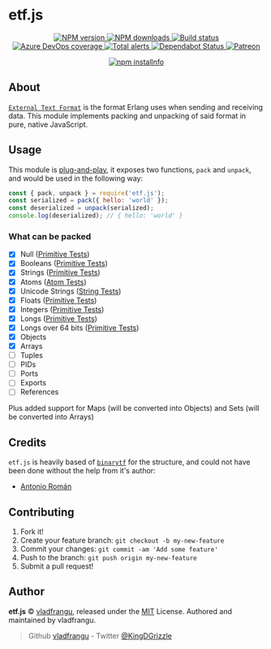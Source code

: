 # etf.js

<!-- markdownlint-disable MD033 -->
<div align="center">
  <p>
    <a href="https://www.npmjs.com/package/etf.js">
      <img src="https://img.shields.io/npm/v/etf.js.svg?maxAge=3600" alt="NPM version" />
    </a>
    <a href="https://www.npmjs.com/package/etf.js">
      <img src="https://img.shields.io/npm/dt/etf.js.svg?maxAge=3600" alt="NPM downloads" />
    </a>
    <a href="https://dev.azure.com/vladfrangu/Public/_build/latest?definitionId=7&branchName=master">
      <img src="https://dev.azure.com/vladfrangu/Public/_apis/build/status/vladfrangu.etf.js?branchName=master" alt="Build status" />
    </a>
    <a href="https://dev.azure.com/vladfrangu/Public/_build/latest?definitionId=7&branchName=master">
      <img src="https://img.shields.io/azure-devops/coverage/vladfrangu/Public/1/master.svg" alt="Azure DevOps coverage">
    </a>
    <a href="https://lgtm.com/projects/g/vladfrangu/etf.js/alerts/">
      <img src="https://img.shields.io/lgtm/alerts/g/vladfrangu/etf.js.svg?logo=lgtm&logoWidth=18" alt="Total alerts">
    </a>
    <a href="https://dependabot.com">
      <img src="https://api.dependabot.com/badges/status?host=github&repo=vladfrangu/etf.js" alt="Dependabot Status">
    </a>
    <a href="https://www.patreon.com/kingdgrizzle">
      <img src="https://img.shields.io/badge/donate-patreon-F96854.svg" alt="Patreon" />
    </a>
  </p>
  <p>
    <a href="https://nodei.co/npm/etf.js/"><img src="https://nodei.co/npm/etf.js.png?downloads=true&stars=true" alt="npm installnfo" /></a>
  </p>
</div>
<!-- markdownlint-enable MD033 -->

## About

[`External Text Format`][etf] is the format Erlang uses when sending and receiving data. This module implements packing and unpacking of said format in pure, native JavaScript.

## Usage

This module is [plug-and-play](https://en.wikipedia.org/wiki/Plug_and_play), it exposes two functions, `pack` and `unpack`, and would be used in the following way:

```javascript
const { pack, unpack } = require('etf.js');
const serialized = pack({ hello: 'world' });
const deserialized = unpack(serialized);
console.log(deserialized); // { hello: 'world' }
```

### What can be packed

- [x] Null ([Primitive Tests](https://github.com/vladfrangu/etf.js/blob/master/src/test/primitives.ts))
- [x] Booleans ([Primitive Tests](https://github.com/vladfrangu/etf.js/blob/master/src/test/primitives.ts))
- [x] Strings ([Primitive Tests](https://github.com/vladfrangu/etf.js/blob/master/src/test/primitives.ts))
- [x] Atoms ([Atom Tests](https://github.com/vladfrangu/etf.js/blob/master/src/test/atoms.ts))
- [x] Unicode Strings ([String Tests](https://github.com/vladfrangu/etf.js/blob/master/src/test/strings.ts))
- [x] Floats ([Primitive Tests](https://github.com/vladfrangu/etf.js/blob/master/src/test/primitives.ts))
- [x] Integers ([Primitive Tests](https://github.com/vladfrangu/etf.js/blob/master/src/test/primitives.ts))
- [x] Longs ([Primitive Tests](https://github.com/vladfrangu/etf.js/blob/master/src/test/primitives.ts))
- [x] Longs over 64 bits ([Primitive Tests](https://github.com/vladfrangu/etf.js/blob/master/src/test/primitives.ts))
- [x] Objects
- [x] Arrays
- [ ] Tuples
- [ ] PIDs
- [ ] Ports
- [ ] Exports
- [ ] References

Plus added support for Maps (will be converted into Objects) and Sets (will be converted into Arrays)

## Credits

`etf.js` is heavily based of [`binarytf`][binarytf] for the structure, and could not have been done without the help from it's author:

- [Antonio Román](https://github.com/kyranet)

## Contributing

1. Fork it!
1. Create your feature branch: `git checkout -b my-new-feature`
1. Commit your changes: `git commit -am 'Add some feature'`
1. Push to the branch: `git push origin my-new-feature`
1. Submit a pull request!

## Author

**etf.js** © [vladfrangu][github-vlad], released under the
[MIT](https://github.com/vladfrangu/etf.js/blob/master/LICENSE) License.
Authored and maintained by vladfrangu.
> Github [vladfrangu][github-vlad] - Twitter [@KingDGrizzle](https://twitter.com/KingDGrizzle)

[etf]: http://erlang.org/doc/apps/erts/erl_ext_dist.html
[binarytf]: https://github.com/kyranet/binarytf
[github-vlad]: (https://github.com/vladfrangu)
